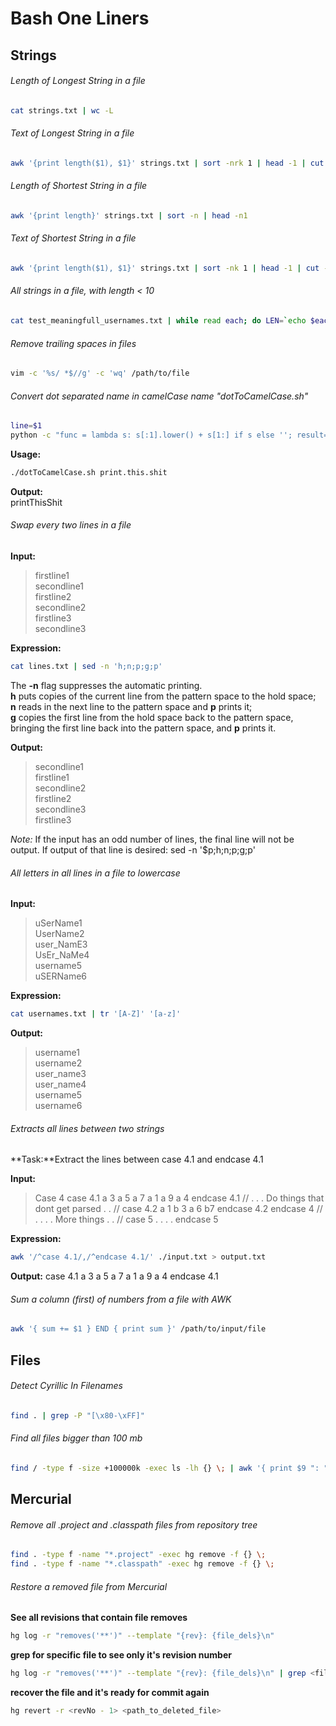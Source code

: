 Bash One Liners
=============

## Strings

###### Length of Longest String in a file
```bash
cat strings.txt | wc -L
```
###### Text of Longest String in a file
```bash
awk '{print length($1), $1}' strings.txt | sort -nrk 1 | head -1 | cut -d ' ' -f 2
```
###### Length of Shortest String in a file
```bash
awk '{print length}' strings.txt | sort -n | head -n1
```
###### Text of Shortest String in a file
```bash
awk '{print length($1), $1}' strings.txt | sort -nk 1 | head -1 | cut -d ' ' -f 2
```
###### All strings in a file, with length < 10
```bash
cat test_meaningfull_usernames.txt | while read each; do LEN=`echo $each | wc -m`; if [ $LEN -lt 10 ]; then echo $each; fi; done;
```
###### Remove trailing spaces in files
```bash
vim -c '%s/ *$//g' -c 'wq' /path/to/file
```
###### Convert dot separated name in camelCase name "dotToCamelCase.sh"
```bash
line=$1
python -c "func = lambda s: s[:1].lower() + s[1:] if s else ''; result=''.join(item.title() for item in '$line'.split('.')); print func(result)"
```
**Usage:**
```bash
./dotToCamelCase.sh print.this.shit
```

**Output:**   
printThisShit

###### Swap every two lines in a file

**Input:**  
> firstline1  
> secondline1  
> firstline2  
> secondline2  
> firstline3  
> secondline3  

 
**Expression:**
```bash
cat lines.txt | sed -n 'h;n;p;g;p'
```

The **-n** flag suppresses the automatic printing.  
**h** puts copies of the current line from the pattern space to the hold space;  
**n** reads in the next line to the pattern space and **p** prints it;   
**g** copies the first line from the hold space back to the pattern space, bringing the first line back into the pattern space, and **p** prints it.  

**Output:**  
> secondline1  
> firstline1  
> secondline2  
> firstline2  
> secondline3  
> firstline3  

_Note:_
If the input has an odd number of lines, the final line will not be output. If output of that line is desired: sed -n '$p;h;n;p;g;p'

###### All letters in all lines in a file to lowercase
**Input:**  
> uSerName1  
> UserName2  
> user_NamE3  
> UsEr_NaMe4  
> username5  
> uSERName6  

**Expression:**
```bash
cat usernames.txt | tr '[A-Z]' '[a-z]'
```

**Output:**  
> username1  
> username2  
> user_name3  
> user_name4  
> username5  
> username6  

###### Extracts all lines between two strings

**Task:**Extract the lines between case 4.1 and endcase 4.1

**Input:**
> Case 4
> case 4.1
> a 3
> a 5
> a 7
> a 1
> a 9
a 4
endcase 4.1
//
.
.
. Do things that dont get parsed
.
.
//
case 4.2
a 1
b 3
a 6
b7 
endcase 4.2
endcase 4
//
.
.
.
. More things
.
.
//
case 5
.
.
.
.
endcase 5

**Expression:**
```bash
awk '/^case 4.1/,/^endcase 4.1/' ./input.txt > output.txt
```

**Output:**
case 4.1
a 3
a 5
a 7
a 1
a 9
a 4
endcase 4.1

###### Sum a column (first) of numbers from a file with AWK

```bash
awk '{ sum += $1 } END { print sum }' /path/to/input/file
```

## Files

###### Detect Cyrillic In Filenames
```bash
find . | grep -P "[\x80-\xFF]"
```

###### Find all files bigger than 100 mb
```bash
find / -type f -size +100000k -exec ls -lh {} \; | awk '{ print $9 ": " $5 }'
```

## Mercurial

###### Remove all .project and .classpath files from repository tree
```bash
find . -type f -name "*.project" -exec hg remove -f {} \;
find . -type f -name "*.classpath" -exec hg remove -f {} \;
```

###### Restore a removed file from Mercurial
**See all revisions that contain file removes**
```bash
hg log -r "removes('**')" --template "{rev}: {file_dels}\n"
```
**grep for specific file to see only it's revision number**
```bash
hg log -r "removes('**')" --template "{rev}: {file_dels}\n" | grep <filename>
```
**recover the file and it's ready for commit again**
```bash
hg revert -r <revNo - 1> <path_to_deleted_file>
```
